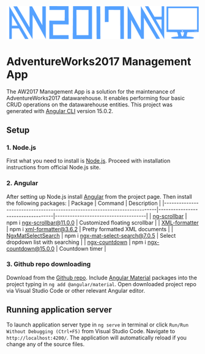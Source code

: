 ![AW2017MA app logo](/src/assets/images/logo/aw2017ma_app_logo_blue.png)
# AdventureWorks2017 Management App

The AW2017 Management App is a solution for the maintenance of AdventureWorks2017 datawarehouse. It enables performing four basic CRUD operations on the datawarehouse entities. This project was generated with [Angular CLI](https://github.com/angular/angular-cli) version 15.0.2.

## Setup
### 1. Node.js
First what you need to install is [Node.js](https://nodejs.org/). Proceed with installation instructions from official Node.js site.

### 2. Angular
After setting up Node.js install [Angular](https://angular.io/guide/setup-local) from the project page. Then install the following packages:
| Package                                                                   | Command                           | Description                         |
|---------------------------------------------------------------------------|-----------------------------------|-------------------------------------|
| [ng-scrollbar](https://www.npmjs.com/package/ngx-scrollbar)               | npm i ngx-scrollbar@11.0.0        | Customized floating scrollbar       |
| [XML-formatter](https://www.npmjs.com/package/xml-formatter)              | npm i xml-formatter@3.6.2         | Pretty formatted XML documents      |
| [NgxMatSelectSearch](https://www.npmjs.com/package/ngx-mat-select-search) | npm i ngx-mat-select-search@7.0.5 | Select dropdown list with searching |
| [ngx-countdown](https://www.npmjs.com/package/ngx-countdown)              | npm i ngx-countdown@15.0.0        | Countdown timer                     |

### 3. Github repo downloading
Download from the [Github repo](https://github.com/kaluzny1995/AdventureWorksApp). Include [Angular Material](https://material.angular.io/guide/getting-started) packages into the project typing in `ng add @angular/material`. Open downloaded project repo via Visual Studio Code or other relevant Angular editor.

## Running application server

To launch application server type in `ng serve` in terminal or click `Run/Run Without Debugging (Ctrl+F5)` from Visual Studio Code. Navigate to `http://localhost:4200/`. The application will automatically reload if you change any of the source files.
